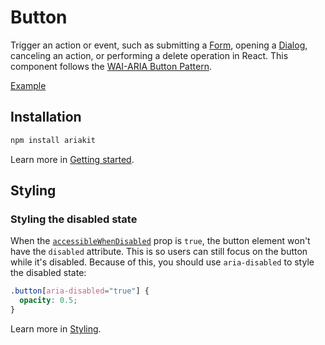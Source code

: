 # Button

<p data-description>
  Trigger an action or event, such as submitting a <a href="/components/form">Form</a>, opening a <a href="/components/dialog">Dialog</a>, canceling an action, or performing a delete operation in React. This component follows the <a href="https://www.w3.org/WAI/ARIA/apg/patterns/button/">WAI-ARIA Button Pattern</a>.
</p>

<a href="./__examples__/button/index.tsx" data-playground>Example</a>

## Installation

```sh
npm install ariakit
```

Learn more in [Getting started](/guide/getting-started).

## Styling

### Styling the disabled state

When the [`accessibleWhenDisabled`](/api-reference/button#accessiblewhendisabled) prop is `true`, the button element won't have the `disabled` attribute. This is so users can still focus on the button while it's disabled. Because of this, you should use `aria-disabled` to style the disabled state:

```css
.button[aria-disabled="true"] {
  opacity: 0.5;
}
```

Learn more in [Styling](/guide/styling).
